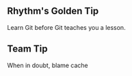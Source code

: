 ## Rhythm's Golden Tip
Learn Git before Git teaches you a lesson.
## Team Tip
When in doubt, blame cache
